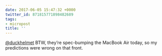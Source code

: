 ```yaml
---
date: 2017-06-05 15:47:32 +0000
twitter_id: 871815771898482689
tags:
- micropost
title: ''
---
```


[@duckhelmet](https://twitter.com/duckhelmet) BTW, they’re spec-bumping the MacBook Air today, so my predictions were wrong on that front.
